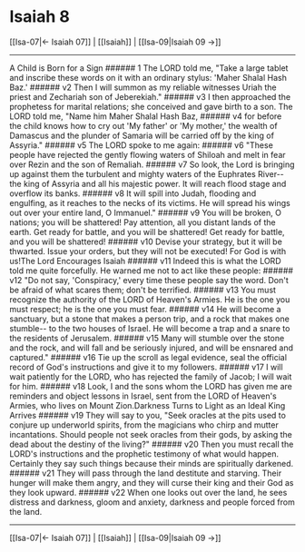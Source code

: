 # Isaiah 8

[[Isa-07|← Isaiah 07]] | [[Isaiah]] | [[Isa-09|Isaiah 09 →]]
***

A Child is Born for a Sign ###### 1 The LORD told me, "Take a large tablet and inscribe these words on it with an ordinary stylus: 'Maher Shalal Hash Baz.' ###### v2 Then I will summon as my reliable witnesses Uriah the priest and Zechariah son of Jeberekiah." ###### v3 I then approached the prophetess for marital relations; she conceived and gave birth to a son. The LORD told me, "Name him Maher Shalal Hash Baz, ###### v4 for before the child knows how to cry out 'My father' or 'My mother,' the wealth of Damascus and the plunder of Samaria will be carried off by the king of Assyria." ###### v5 The LORD spoke to me again: ###### v6 "These people have rejected the gently flowing waters of Shiloah and melt in fear over Rezin and the son of Remaliah. ###### v7 So look, the Lord is bringing up against them the turbulent and mighty waters of the Euphrates River--the king of Assyria and all his majestic power. It will reach flood stage and overflow its banks. ###### v8 It will spill into Judah, flooding and engulfing, as it reaches to the necks of its victims. He will spread his wings out over your entire land, O Immanuel." ###### v9 You will be broken, O nations; you will be shattered! Pay attention, all you distant lands of the earth. Get ready for battle, and you will be shattered! Get ready for battle, and you will be shattered! ###### v10 Devise your strategy, but it will be thwarted. Issue your orders, but they will not be executed! For God is with us!The Lord Encourages Isaiah ###### v11 Indeed this is what the LORD told me quite forcefully. He warned me not to act like these people: ###### v12 "Do not say, 'Conspiracy,' every time these people say the word. Don't be afraid of what scares them; don't be terrified. ###### v13 You must recognize the authority of the LORD of Heaven's Armies. He is the one you must respect; he is the one you must fear. ###### v14 He will become a sanctuary, but a stone that makes a person trip, and a rock that makes one stumble-- to the two houses of Israel. He will become a trap and a snare to the residents of Jerusalem. ###### v15 Many will stumble over the stone and the rock, and will fall and be seriously injured, and will be ensnared and captured." ###### v16 Tie up the scroll as legal evidence, seal the official record of God's instructions and give it to my followers. ###### v17 I will wait patiently for the LORD, who has rejected the family of Jacob; I will wait for him. ###### v18 Look, I and the sons whom the LORD has given me are reminders and object lessons in Israel, sent from the LORD of Heaven's Armies, who lives on Mount Zion.Darkness Turns to Light as an Ideal King Arrives ###### v19 They will say to you, "Seek oracles at the pits used to conjure up underworld spirits, from the magicians who chirp and mutter incantations. Should people not seek oracles from their gods, by asking the dead about the destiny of the living?" ###### v20 Then you must recall the LORD's instructions and the prophetic testimony of what would happen. Certainly they say such things because their minds are spiritually darkened. ###### v21 They will pass through the land destitute and starving. Their hunger will make them angry, and they will curse their king and their God as they look upward. ###### v22 When one looks out over the land, he sees distress and darkness, gloom and anxiety, darkness and people forced from the land.

***
[[Isa-07|← Isaiah 07]] | [[Isaiah]] | [[Isa-09|Isaiah 09 →]]
